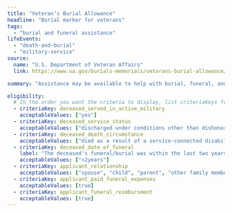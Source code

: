 ```yaml
---
title: "Veteran’s Burial Allowance"
headline: "Burial marker for veterans"
tags:
  - "burial and funeral assistance"
lifeEvents:
  - "death-and-burial"
  - "military-service"
source:
  name: "U.S. Department of Veteran Affairs"
  link: https://www.va.gov/burials-memorials/veterans-burial-allowance/

summary: "Assistance may be available to help with burial, funeral, and transportation costs of a deceased veteran."

eligibility:
  # In the order you want the criteria to display, list criteriaKeys from the csv here, each followed by a comma-separated list of which values indicate eligibility for that criteria. Wrap individual values in quotes if they have inner commas.
  - criteriaKey: deceased_served_in_active_military
    acceptableValues: ["yes"]
  - criteriaKey: deceased_service_status
    acceptableValues: ["discharged under conditions other than dishonorable"]
  - criteriaKey: deceased_death_circumstance
    acceptableValues: ["died as a result of a service-connected disability or illness", "died while receiving or traveling to receive VA care", "died while eligible, pending to receive or receiving VA compensation / pension"]
  - criteriaKey: deceased_date_of_funeral
    label: "The deceased's funeral/burial was within the last two years."
    acceptableValues: ["<2years"]
  - criteriaKey: applicant_relationship
    acceptableValues: ["spouse", "child", "parent", "other family member", "personal or official representative"]
  - criteriaKey: applicant_paid_funeral_expenses
    acceptableValues: [true]
  - criteriaKey: applicant_funeral_reimbursment
    acceptableValues: [true]
---
```

